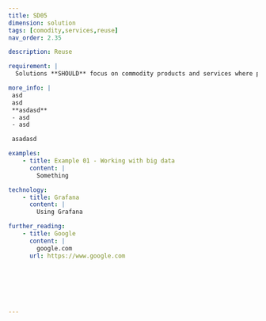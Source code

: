 ```yaml
---
title: SD05
dimension: solution
tags: [comodity,services,reuse]
nav_order: 2.35

description: Reuse

requirement: |
  Solutions **SHOULD** focus on commodity products and services where possible/sensible.

more_info: |
 asd
 asd
 **asdasd**
 - asd 
 - asd

 asadasd

examples: 
    - title: Example 01 - Working with big data
      content: |
        Something

technology:
    - title: Grafana
      content: |
        Using Grafana

further_reading:
    - title: Google
      content: |
        google.com
      url: https://www.google.com







---
```

